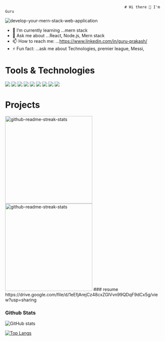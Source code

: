                                                           
                                                          
                                                          # Hi there 👋 I'm Guru



![develop-your-mern-stack-web-application](https://user-images.githubusercontent.com/59472229/142756932-9d8dd4b1-a740-45b0-aa08-29a8e0c63729.jpg)




- 🌱 I’m currently learning ...mern stack
- 💬 Ask me about ...React, Node.js, Mern stack
- 📫 How to reach me: ...https://www.linkedin.com/in/guru-prakash/
- ⚡ Fun fact: ...ask me about Technologies, premier league, Messi, 


 # Tools & Technologies
 <p>
  <img src="https://img.shields.io/badge/HTML5-E34F26?style=for-the-badge&logo=html5&logoColor=white" />
  <img src="https://img.shields.io/badge/CSS3-1572B6?style=for-the-badge&logo=css3&logoColor=white" />
    <img src="https://img.shields.io/badge/Bootstrap-563D7C?style=for-the-badge&logo=bootstrap&logoColor=white" />
  <img src="https://img.shields.io/badge/JavaScript-323330?style=for-the-badge&logo=javascript&logoColor=F7DF1E" />
    <img src="https://img.shields.io/badge/React.js-007ACC?style=for-the-badge&logo=react&logoColor=white" /> 
  <img src="https://img.shields.io/badge/Node.js-339933?style=for-the-badge&logo=nodedotjs&logoColor=white" />
  <img src="https://img.shields.io/badge/MONGODB-1572B6?style=for-the-badge&logo=mongodb&logoColor=white" />
   <img src="https://img.shields.io/badge/Visual_Studio_Code-0078D4?style=for-the-badge&logo=visual%20studio%20code&logoColor=white" />
  <img src="https://img.shields.io/badge/Visual_Studio-5C2D91?style=for-the-badge&logo=visual%20studio&logoColor=white" />
  </p>




# Projects
<img width="282" src="https://contact-savings.netlify.app/api/pin?username=guru2711&repo=contact-saving-front&theme=react&bg_color=273849&title_color=F85D7F&icon_color=F8D866&hide_border=true&show_icons=false" alt="github-readme-streak-stats">
<img width="282" src="https://contact-savings.netlify.app/api/pin/?username=guru2711&repo=https://github.com/guru2711/contact-saving-front&theme=react&bg_color=273849&title_color=F85D7F&icon_color=F8D866&hide_border=true&show_icons=false" alt="github-readme-streak-stats">
                             ###    resume
                            https://drive.google.com/file/d/1eEfjArejCz48cxZGlVvn99QDqF9dCx5g/view?usp=sharing


                             


### Github Stats
![GitHub stats](https://github-readme-stats.vercel.app/api?username=guru2711&theme=tokyonight&show_icons=true)


[![Top Langs](https://github-readme-stats.vercel.app/api/top-langs/?username=guru2711&hide=html&theme=tokyonight&show_icons=true)](https://github.com/guru2711/github-readme-stats)





